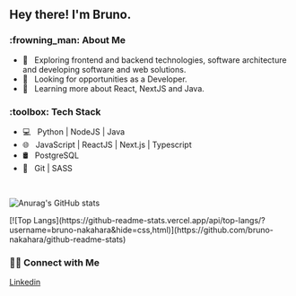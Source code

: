 
<h2> Hey there! I'm Bruno.</h2>

<h3> 	:frowning_man: About Me </h3>

- :thinking: &nbsp; Exploring frontend and backend technologies, software architecture and developing software and web solutions.
- :briefcase: &nbsp; Looking for opportunities as a Developer.
- :seedling: &nbsp; Learning more about React, NextJS and Java.

<h3>:toolbox: Tech Stack</h3>

- :computer: &nbsp; Python | NodeJS | Java
- :globe_with_meridians: &nbsp; JavaScript | ReactJS | Next.js | Typescript
- :oil_drum: &nbsp; PostgreSQL 
- :wrench: &nbsp; Git | SASS

<br/>

![Anurag's GitHub stats](https://github-readme-stats.vercel.app/api?username=bruno-nakahara&show_icons=true&theme=tokyonight)

<span>
  [![Top Langs](https://github-readme-stats.vercel.app/api/top-langs/?username=bruno-nakahara&hide=css,html)](https://github.com/bruno-nakahara/github-readme-stats)
</span>

<h3> 🤝🏻 Connect with Me </h3>

[Linkedin](https://www.linkedin.com/in/bruno-hideki-silva-nakahara-a6749012a/)




